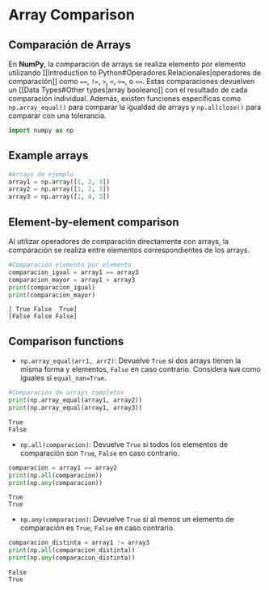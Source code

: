 # Array Comparison

## Comparación de Arrays

En **NumPy**, la comparación de arrays se realiza elemento por elemento utilizando [[Introduction to Python#Operadores Relacionales|operadores de comparación]] como ``==``, ``!=``, ``>``, ``<``, ``>=``, o ``<=``. Estas comparaciones devuelven un [[Data Types#Other types|array booleano]] con el resultado de cada comparación individual. Además, existen funciones específicas como ``np.array_equal()`` para comparar la igualdad de arrays y ``np.allclose()`` para comparar con una tolerancia.

```python
import numpy as np
```

## Example arrays

```python
#Arrays de ejemplo
array1 = np.array([1, 2, 3])
array2 = np.array([1, 2, 3])
array3 = np.array([1, 4, 3])
```

## Element-by-element comparison

Al utilizar operadores de comparación directamente con arrays, la comparación se realiza entre elementos correspondientes de los arrays.

```python
#Comparación elemento por elemento
comparacion_igual = array1 == array3
comparacion_mayor = array1 > array3
print(comparacion_igual)
print(comparacion_mayor)
```

    [ True False  True]
    [False False False]

## Comparison functions

- ``np.array_equal(arr1, arr2)``:
Devuelve ``True`` si dos arrays tienen la misma forma y elementos, ``False`` en caso contrario. Considera ``NaN`` como iguales si ``equal_nan=True``.

```python
#Comparación de arrays completos
print(np.array_equal(array1, array2))
print(np.array_equal(array1, array3))
```

    True
    False

- ``np.all(comparacion)``: Devuelve ``True`` si todos los elementos de comparación son ``True``, ``False`` en caso contrario.

```python
comparacion = array1 == array2
print(np.all(comparacion))
print(np.any(comparacion))
```

    True
    True

- ``np.any(comparacion)``: Devuelve ``True`` si al menos un elemento de comparación es ``True``, ``False`` en caso contrario. 

```python
comparacion_distinta = array1 != array3
print(np.all(comparacion_distinta))
print(np.any(comparacion_distinta))
```

    False
    True

